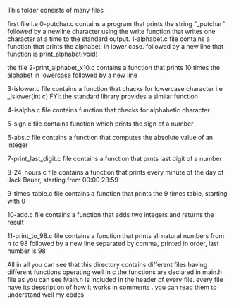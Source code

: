 This folder consists of many files

first file i.e 0-putchar.c contains a program  that prints the string "_putchar" followed by a newline character using the write function that writes one character at a time to the standard output.
1-alphabet.c file contains a function that prints the alphabet, in lower case. followed by a new line that function is print_alphabet(void)

the file 2-print_alphabet_x10.c contains a function that prints 10 times the alphabet in lowercase followed by a new line

3-islower.c file contains a function that chacks for lowercase character i.e _islower(int c)
FYI: the standard library provides a similar function

4-isalpha.c file contains function that checks for alphabetic character

5-sign.c file contains function  which prints the sign of a number 

6-abs.c file contains a function that computes the absolute value of an integer

7-print_last_digit.c file contains a function that prnts last digit of a number 

8-24_hours.c file contains a function that prints every minute of the day of Jack Bauer, starting from 00:00 23:59

9-times_table.c file contains a function that prints the 9 times table, starting with 0

10-add.c file contains a function that adds two integers and returns the result

11-print_to_98.c file contains a function that prints all natural numbers from n to 98 followed by a new line separated by comma, printed in order, last number is 98

All in all you can see that this directory contains different files having different functions operating well in c 
the functions are declared in main.h file as you can see Main.h is included in the header of every file. 
every file have its description of how it works in comments . you can read them to understand well my codes